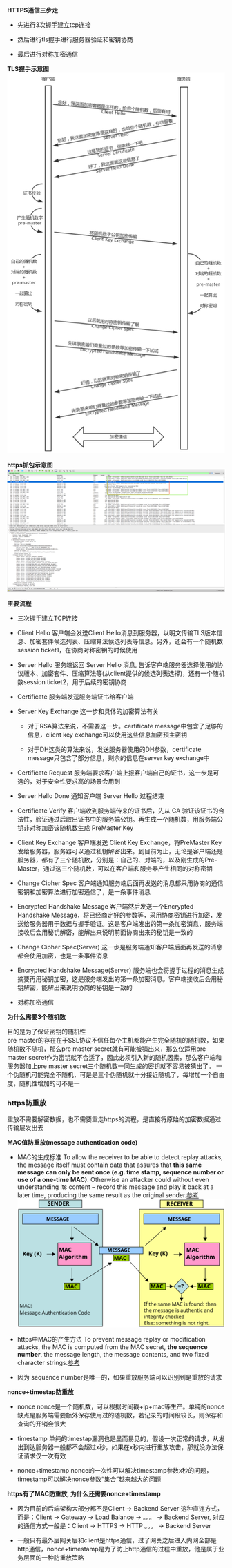 __HTTPS通信三步走__

* 先进行3次握手建立tcp连接

* 然后进行tls握手进行服务器验证和密钥协商

* 最后进行对称加密通信

__TLS握手示意图__
![TLS握手示意图](./pic/tls_shakehand.png)

__https抓包示意图__
![HTTPS通信抓包示意图](./pic/https_communication_wireshark.png)

__主要流程__

* 三次握手建立TCP连接

* Client Hello
客户端会发送Client Hello消息到服务器，以明文传输TLS版本信息、加密套件候选列表、压缩算法候选列表等信息。另外，还会有一个随机数session ticket1，在协商对称密钥的时候使用

* Server Hello
服务端返回 Server Hello 消息, 告诉客户端服务器选择使用的协议版本、加密套件、压缩算法等(从client提供的候选列表选择)，还有一个随机数session ticket2，用于后续的密钥协商

* Certificate
服务端发送服务端证书给客户端

* Server Key Exchange
这一步和具体的加密算法有关
    * 对于RSA算法来说，不需要这一步。certificate message中包含了足够的信息，client key exchange可以使用这些信息加密预主密钥

    * 对于DH这类的算法来说，发送服务器使用的DH参数，certificate message只包含了部分信息，剩余的信息在server key exchange中

* Certificate Request
服务端要求客户端上报客户端自己的证书，这一步是可选的，对于安全性要求高的场景会用到

* Server Hello Done
通知客户端 Server Hello 过程结束

* Certificate Verify
客户端收到服务端传来的证书后，先从 CA 验证该证书的合法性，验证通过后取出证书中的服务端公钥。再生成一个随机数，用服务端公钥非对称加密该随机数生成 PreMaster Key

* Client Key Exchange
客户端发送 Client Key Exchange，将PreMaster Key发给服务器，服务器可以通过私钥解密出来。到目前为止，无论是客户端还是服务器，都有了三个随机数，分别是：自己的、对端的，以及刚生成的Pre-Master，通过这三个随机数，可以在客户端和服务器产生相同的对称密钥

* Change Cipher Spec
客户端通知服务端后面再发送的消息都采用协商的通信密钥和加密算法进行加密通信了，是一条事件消息

* Encrypted Handshake Message
客户端然后发送一个Encrypted Handshake Message，将已经商定好的参数等，采用协商密钥进行加密，发送给服务器用于数据与握手验证。这是客户端发出的第一条加密消息，服务端接收后会用秘钥解密，能解出来说明前面协商出来的秘钥是一致的

* Change Cipher Spec(Server)
这一步是服务端通知客户端后面再发送的消息都会使用加密，也是一条事件消息

* Encrypted Handshake Message(Server)
服务端也会将握手过程的消息生成摘要再用秘钥加密，这是服务端发出的第一条加密消息。客户端接收后会用秘钥解密，能解出来说明协商的秘钥是一致的

* 对称加密通信

__为什么需要3个随机数__

目的是为了保证密钥的随机性  
pre master的存在在于SSL协议不信任每个主机都能产生完全随机的随机数，如果随机数不随机，那么pre master secret就有可能被猜出来，那么仅适用pre master secret作为密钥就不合适了，因此必须引入新的随机因素，那么客户端和服务器加上pre master secret三个随机数一同生成的密钥就不容易被猜出了。 一个伪随机可能完全不随机，可是是三个伪随机就十分接近随机了，每增加一个自由度，随机性增加的可不是一

### https防重放

重放不需要解密数据，也不需要重走https的流程，是直接将原始的加密数据通过传输层发出去


__MAC值防重放(message authentication code)__

* MAC的生成标准
To allow the receiver to be able to detect replay attacks, the message itself must contain data that assures that **this same message can only be sent once (e.g. time stamp, sequence number or use of a one-time MAC)**. Otherwise an attacker could without even understanding its content – record this message and play it back at a later time, producing the same result as the original sender.[参考](https://en.wikipedia.org/wiki/Message_authentication_code#An_example_of_MAC_use)
![MAC](./pic/https_MAC.svg)

* https中MAC的产生方法
 To prevent message replay or modification attacks, the MAC is computed from the MAC secret, **the sequence number**, the message length, the message contents, and two fixed character strings.[参考](https://tools.ietf.org/html/rfc4346#appendix-F.2)

* 因为 sequence number是唯一的，如果重放服务端可以识别到是重放的请求


__nonce+timestap防重放__

* nonce
nonce是一个随机数，可以根据时间戳+ip+mac等生产。单纯的nonce缺点是服务端需要额外保存使用过的随机数，若记录的时间段较长，则保存和查询的开销会很大  

* timestamp
单纯的timestap漏洞也是显而易见的，假设一次正常的请求，从发出到达服务器一般都不会超过x秒，如果在x秒内进行重放攻击，那就没办法保证请求仅一次有效

* nonce+timestamp
nonce的一次性可以解决timestamp参数x秒的问题，timestamp可以解决nonce参数“集合”越来越大的问题


__https有了MAC防重放, 为什么还需要nonce+timestamp__

* 因为目前的后端架构大部分都不是Client -> Backend Server 这种直连方式，而是：Client -> Gateway -> Load Balance -> 。。。 -> Backend Server, 对应的通信方式一般是：Client -> HTTPS -> HTTP 。。。 -> Backend Server

* 一般只有最外层网关层和client是https通信，过了网关之后进入内网全部是http通信，nonce+timestamp是为了防止http通信的过程中重放，他是属于业务层面的一种防重放策略

